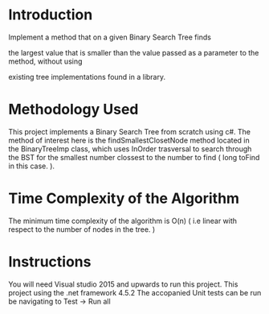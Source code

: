 

# Introduction

Implement a method that on a given Binary Search Tree finds

the largest value that is smaller than the value passed as a parameter to the method, without using

existing tree implementations found in a library.


# Methodology Used

This project implements a Binary Search Tree from scratch using c#. The method of interest here is the findSmallestClosetNode method located in the BinaryTreeImp class, which uses InOrder trasversal to search through the BST for the smallest number clossest to the number to find ( long toFind in this case. ).

# Time Complexity of the Algorithm

The minimum time complexity of the algorithm is O(n) ( i.e linear with respect to the number of nodes in the tree. )


# Instructions

You will need Visual studio 2015 and upwards to run this project.
This project using the .net framework 4.5.2
The accopanied Unit tests can be run be navigating to Test -> Run all



